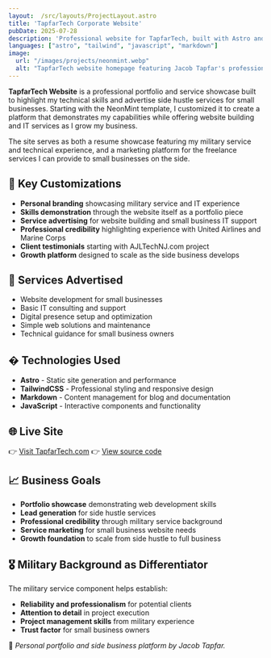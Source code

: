 ```yaml
---
layout:  /src/layouts/ProjectLayout.astro
title: 'TapfarTech Corporate Website'
pubDate: 2025-07-28
description: 'Professional website for TapfarTech, built with Astro and customized to showcase military-grade IT services and systems administration expertise.'
languages: ["astro", "tailwind", "javascript", "markdown"]
image:
  url: "/images/projects/neonmint.webp"
  alt: "TapfarTech website homepage featuring Jacob Tapfar's professional profile and service offerings"
--- 
```


**TapfarTech Website** is a professional portfolio and service showcase built to highlight my technical skills and advertise side hustle services for small businesses. Starting with the NeonMint template, I customized it to create a platform that demonstrates my capabilities while offering website building and IT services as I grow my business.

The site serves as both a resume showcase featuring my military service and technical experience, and a marketing platform for the freelance services I can provide to small businesses on the side.

## 🎯 Key Customizations

- **Personal branding** showcasing military service and IT experience
- **Skills demonstration** through the website itself as a portfolio piece
- **Service advertising** for website building and small business IT support
- **Professional credibility** highlighting experience with United Airlines and Marine Corps
- **Client testimonials** starting with AJLTechNJ.com project
- **Growth platform** designed to scale as the side business develops

## 💼 Services Advertised

- Website development for small businesses
- Basic IT consulting and support
- Digital presence setup and optimization
- Simple web solutions and maintenance
- Technical guidance for small business owners

## �️ Technologies Used

- **Astro** - Static site generation and performance
- **TailwindCSS** - Professional styling and responsive design
- **Markdown** - Content management for blog and documentation
- **JavaScript** - Interactive components and functionality

## 🌐 Live Site

👉 [Visit TapfarTech.com](https://tapfartech.com)
👉 [View source code](https://github.com/JacobTfar/TapfarTech)

## 📈 Business Goals

- **Portfolio showcase** demonstrating web development skills
- **Lead generation** for side hustle services
- **Professional credibility** through military service background
- **Service marketing** for small business website needs
- **Growth foundation** to scale from side hustle to full business

## 🎖️ Military Background as Differentiator

The military service component helps establish:
- **Reliability and professionalism** for potential clients
- **Attention to detail** in project execution
- **Project management skills** from military experience
- **Trust factor** for small business owners

🚀 *Personal portfolio and side business platform by Jacob Tapfar.*
